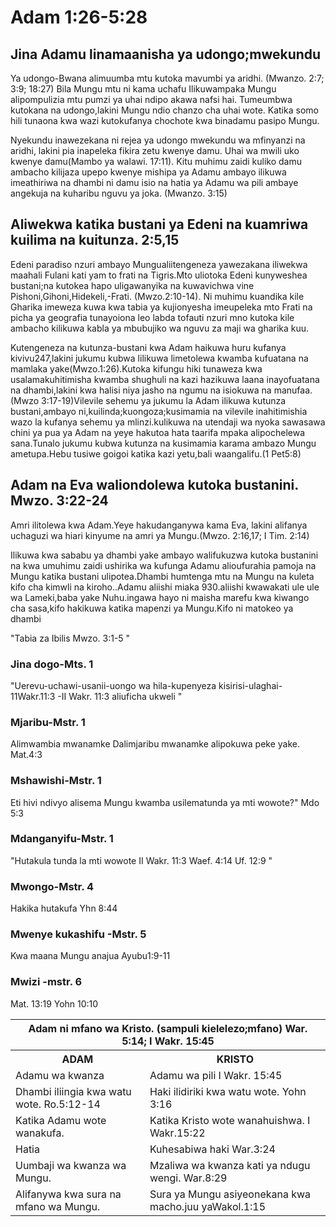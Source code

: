 <h1><span lang='swa'>Adam 1:26-5:28 </span></h1>
<h2><span lang='swa'>Jina Adamu linamaanisha ya udongo;mwekundu </span></h2>
<p><span lang='swa'>Ya udongo-Bwana alimuumba mtu kutoka mavumbi ya aridhi. (Mwanzo. 2:7; 3:9; 18:27) Bila Mungu mtu ni kama uchafu Ilikuwampaka Mungu alipompulizia mtu pumzi ya uhai ndipo akawa nafsi hai. Tumeumbwa kutokana na udongo&#44;lakini Mungu ndio chanzo cha uhai wote. Katika somo hili tunaona kwa wazi kutokufanya chochote kwa binadamu pasipo Mungu. </span></p>
<p><span lang='swa'>Nyekundu inawezekana ni rejea ya udongo mwekundu wa mfinyanzi na aridhi&#44; lakini pia inapeleka fikira zetu kwenye damu. Uhai wa mwili uko kwenye damu(Mambo ya walawi. 17:11). Kitu muhimu zaidi kuliko damu ambacho kilijaza upepo kwenye mishipa ya Adamu ambayo ilikuwa imeathiriwa na dhambi ni damu isio na hatia ya Adamu wa pili ambaye angekuja na kuharibu nguvu ya joka. (Mwanzo. 3:15) </span></p>
<h2><span lang='swa'>Aliwekwa katika bustani ya Edeni na kuamriwa kuilima na kuitunza. 2:5&#44;15 </span></h2>
<p><span lang='swa'>Edeni paradiso nzuri ambayo Mungualiitengeneza yawezakana iliwekwa maahali Fulani kati yam to frati na Tigris.Mto uliotoka Edeni kunyweshea bustani;na kutokea hapo uligawanyika na kuwavichwa vine Pishoni&#44;Gihoni&#44;Hidekeli&#44;-Frati. (Mwzo.2:10-14). Ni muhimu kuandika kile Gharika imeweza kuwa kwa tabia ya kujionyesha imeupeleka mto Frati na picha ya geografia tunayoiona leo labda tofauti nzuri mno kutoka kile ambacho kilikuwa kabla ya mbubujiko wa nguvu za maji wa gharika kuu. </span></p>
<p><span lang='swa'>Kutengeneza na kutunza-bustani kwa Adam haikuwa huru kufanya kivivu247&#44;lakini jukumu kubwa lilikuwa limetolewa kwamba kufuatana na mamlaka yake(Mwzo.1:26).Kutoka kifungu hiki tunaweza kwa usalamakuhitimisha kwamba shughuli na kazi hazikuwa laana inayofuatana na dhambi&#44;lakini kwa halisi niya jasho na ngumu na isiokuwa na manufaa.(Mwzo 3:17-19)Vilevile sehemu ya jukumu la Adam ilikuwa kutunza bustani&#44;ambayo ni&#44;kuilinda;kuongoza;kusimamia na vilevile inahitimishia wazo la kufanya sehemu ya mlinzi.kulikuwa na utendaji wa nyoka sawasawa chini ya pua ya Adam na yeye hakutoa hata taarifa mpaka alipochelewa sana.Tunalo jukumu kubwa kutunza na kusimamia karama ambazo Mungu ametupa.Hebu tusiwe goigoi katika kazi yetu&#44;bali waangalifu.(1 Pet5:8) </span></p>
<h2><span lang='swa'>Adam na Eva waliondolewa kutoka bustanini. Mwzo. 3:22-24 </span></h2>
<p><span lang='swa'>Amri ilitolewa kwa Adam.Yeye hakudanganywa kama Eva&#44; lakini alifanya uchaguzi wa hiari kinyume na amri ya Mungu.(Mwzo. 2:16&#44;17; I Tim. 2:14) </span></p>
<p><span lang='swa'>Ilikuwa kwa sababu ya dhambi yake ambayo walifukuzwa kutoka bustanini na kwa umuhimu zaidi ushirika wa kufunga Adamu alioufurahia pamoja na Mungu katika bustani ulipotea.Dhambi humtenga mtu na Mungu na kuleta kifo cha kimwli na kiroho..Adamu aliishi miaka 930.aliishi kwawakati ule ule wa Lameki&#44;baba yake Nuhu.ingawa hayo ni maisha marefu kwa kiwango cha sasa&#44;kifo hakikuwa katika mapenzi ya Mungu.Kifo ni matokeo ya dhambi </span></p>
<p><span lang='swa'>"Tabia za Ibilis Mwzo. 3:1-5 " </span></p>
<h3><span lang='swa'>Jina dogo-Mts. 1 </span></h3>
<p><span lang='swa'>"Uerevu-uchawi-usanii-uongo wa hila-kupenyeza kisirisi-ulaghai-11Wakr.11:3 -II Wakr. 11:3 aliuficha ukweli " </span></p>
<h3><span lang='swa'>Mjaribu-Mstr. 1 </span></h3>
<p><span lang='swa'>Alimwambia mwanamke Dalimjaribu mwanamke alipokuwa peke yake. Mat.4:3 </span></p>
<h3><span lang='swa'>Mshawishi-Mstr. 1 </span></h3>
<p><span lang='swa'>Eti hivi ndivyo alisema Mungu kwamba usilematunda ya mti wowote?" Mdo 5:3 </span></p>
<h3><span lang='swa'>Mdanganyifu-Mstr. 1 </span></h3>
<p><span lang='swa'>"Hutakula tunda la mti wowote II Wakr. 11:3 Waef. 4:14 Uf. 12:9 " </span></p>
<h3><span lang='swa'>Mwongo-Mstr. 4 </span></h3>
<p><span lang='swa'>Hakika hutakufa Yhn 8:44 </span></p>
<h3><span lang='swa'>Mwenye kukashifu -Mstr. 5 </span></h3>
<p><span lang='swa'>Kwa maana Mungu anajua Ayubu1:9-11 </span></p>
<h3><span lang='swa'>Mwizi -mstr. 6 </span></h3>
<p><span lang='swa'>Mat. 13:19 Yohn 10:10 </span></p>
<table>
	<tr>
<th colspan='2'><span lang='swa'>Adam ni mfano wa Kristo. (sampuli kielelezo;mfano) War. 5:14; I Wakr. 15:45 </span></th>
	</tr>
	<tr>
<th><span lang='swa'>ADAM </span></th>
<th><span lang='swa'>KRISTO </span></th></tr><tr>
<td><span lang='swa'>Adamu wa kwanza </span></td>
<td><span lang='swa'>Adamu wa pili I Wakr. 15:45 </span></td></tr><tr>
<td><span lang='swa'>Dhambi iliingia kwa watu wote. Ro.5:12-14 </span></td>
<td><span lang='swa'>Haki ilidiriki kwa watu wote. Yohn 3:16 </span></td></tr><tr>
<td><span lang='swa'>Katika Adamu wote wanakufa. </span></td>
<td><span lang='swa'>Katika Kristo wote wanahuishwa. I Wakr.15:22 </span></td></tr><tr>
<td><span lang='swa'>Hatia </span></td>
<td><span lang='swa'>Kuhesabiwa haki War.3:24 </span></td></tr><tr>
<td><span lang='swa'>Uumbaji wa kwanza wa Mungu. </span></td>
<td><span lang='swa'>Mzaliwa wa kwanza kati ya ndugu wengi. War.8:29 </span></td></tr><tr>
<td><span lang='swa'>Alifanywa kwa sura na mfano wa Mungu. </span></td>
<td><span lang='swa'>Sura ya Mungu asiyeonekana kwa macho.juu yaWakol.1:15 </span></td>
</table>
